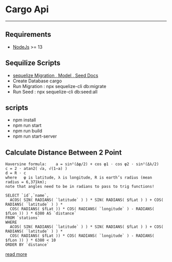 # Cargo Api
*** 

## Requirements

- [NodeJs](https://nodejs.org/) >= 13


## Sequilize Scripts

- [sequelize Migration , Model , Seed Docs](https://sequelize.org/master/manual/migrations.html)
- Create Database cargo
- Run Migration : npx sequelize-cli db:migrate
- Run Seed : npx sequelize-cli db:seed:all

## scripts

- npm install
- npm run start
- npm run build
- npm run start-server

## Calculate Distance Between 2 Point

````
Haversine formula:    a = sin²(Δφ/2) + cos φ1 ⋅ cos φ2 ⋅ sin²(Δλ/2)
c = 2 ⋅ atan2( √a, √(1−a) )
d = R ⋅ c
where	φ is latitude, λ is longitude, R is earth’s radius (mean radius = 6,371km);
note that angles need to be in radians to pass to trig functions!
````

````
SELECT `id`,`name`,
  ACOS( SIN( RADIANS( `latitude` ) ) * SIN( RADIANS( $fLat ) ) + COS( RADIANS( `latitude` ) ) *
  COS( RADIANS( $fLat )) * COS( RADIANS( `longitude` ) - RADIANS( $fLon )) ) * 6380 AS `distance`
FROM `stations`
WHERE
  ACOS( SIN( RADIANS( `latitude` ) ) * SIN( RADIANS( $fLat ) ) + COS( RADIANS( `latitude` ) ) * 
  COS( RADIANS( $fLat )) * COS( RADIANS( `longitude` ) - RADIANS( $fLon )) ) * 6380 < 10
ORDER BY `distance`
````

[read more](http://www.movable-type.co.uk/scripts/latlong.html)